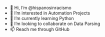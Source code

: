- 👋 Hi, I’m @hispanosinracismo
- 👀 I’m interested in Automation Projects
- 🌱 I’m currently learning Python
- 💞️ I’m looking to collaborate on Data Parsing
- 📫 Reach me through GitHub

<!---
hispanosinracismo/hispanosinracismo is a ✨ special ✨ repository because its `README.md` (this file) appears on your GitHub profile.
You can click the Preview link to take a look at your changes.
--->
